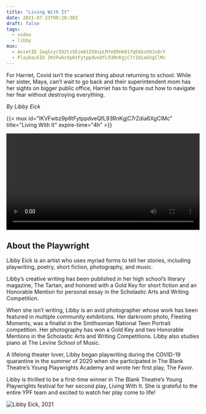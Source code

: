 ```yaml
---
title: "Living With It"
date: 2021-07-23T00:28:30Z
draft: false
tags:
  - video
  - libby
mux:
  - AssetID 2wgScyrI02tzVEzm01Ih9zpLMfeERHb01fqE6bsO9Js8rY
  - PlaybackID IKVFwbz9p6tFytppdveQfL93RnKgjC7rZdia6XgClMc
---
```


For Harriet, Covid isn’t the scariest thing about returning to school. While her sister, Maya, can’t wait to go back and their superintendent mom has her sights on bigger public office, Harriet has to figure out how to navigate her fear  without destroying everything.

*By Libby Eick*

<!--more-->

{{< mux id="IKVFwbz9p6tFytppdveQfL93RnKgjC7rZdia6XgClMc" title="Living With It" expire-time="4h" >}}

<video id="my-player" class="video-js vjs-16-9" controls preload="auto" width="100%">
</video>

<script>
const player = videojs('my-player', {
  plugins: {
    mux: {
      debug: false,
      data: {
        video_title: 'Living With It'
      }
    }
  }
});

player.src({
  src: "IKVFwbz9p6tFytppdveQfL93RnKgjC7rZdia6XgClMc?token=eyJhbGciOiJSUzI1NiIsInR5cCI6IkpXVCJ9.eyJhdWQiOiJ2IiwiZXhwIjoxNjI4ODY1OTM0LCJraWQiOiJUUWEzSzl4cjViUXB2elBxVkxIaHE2WXFlVHNZcjAyTWh1MDBWb1ViSWwyYU0iLCJzdWIiOiJJS1ZGd2J6OXA2dEZ5dHBwZHZlUWZMOTNSbktnakM3clpkaWE2WGdDbE1jIn0.FV4WR4EiwZtlfXqwoGqevwKjlTmLaCwxYzwM9ROKXBfhflAbExKALiynYN1WLp9P3s64F9Go6mdIh_Efh7RTrIaGMf5VfXoEeUgTGV7Q_2GhP9GkK9RvzYFGdk4zzOeh7AGZadWmJgn4e1blbng1ARUrbm0xAJZRHPB9SUXkwHDjvhgeB2YNLCyRwIaOWD_QeIqay1eBjdJsy3bvb64dphnJRn19LEk1bcoD15jwjkNoECpTqbuj1ZTXOr9oPJbQglaSliU6-nA4Lytfs7Yq7fWSOug4leEnL512Unf09--qbMwhyoNMR80fsbIrruQ6Ho7Q6CizDlroMRYNt79dHg",
  type: "video/mux",
});

player.timelineHoverPreviews({
  enabled: true, 
  src: "https://image.mux.com/IKVFwbz9p6tFytppdveQfL93RnKgjC7rZdia6XgClMc/storyboard.vtt?TOKEN=eyJhbGciOiJSUzI1NiIsInR5cCI6IkpXVCJ9.eyJhdWQiOiJzIiwiZXhwIjoxNjI4ODY1OTM0LCJraWQiOiJUUWEzSzl4cjViUXB2elBxVkxIaHE2WXFlVHNZcjAyTWh1MDBWb1ViSWwyYU0iLCJzdWIiOiJJS1ZGd2J6OXA2dEZ5dHBwZHZlUWZMOTNSbktnakM3clpkaWE2WGdDbE1jIn0.H5h9wMGapSIhdLKZaB78q6HR73I0ryp6I5COHFo0wAE6Z3OSnNUFiPFKDbjXi7hy6Fk84FkrCKdMgW2RMRqV9fS07hX3bSdLLVTpC1r3XiMlHqOJpcS1qGahwj4wmjjDjJ_JWNFfQfDmWiI2G9zYjyU47u1eZlBU82Tv9xQbyD9r0lEDcB0mSIG9KjFm2QAccAfFHIdAuYDOnO2-kRDyCIPEfzXzu-Lls8A6e5jIwpQU18M8FW1ngkmFzuKkVz3fc1qSpMKFt6PF8YKmyfiqt58FheNW7fPmU_NJB55rmMsv4a71tAa4BpeTPiHZA2IWndtkMj4LG3Li4x-JV6pmLA"
});

</script>

## About the Playwright
Libby Eick is an artist who uses myriad forms to tell her stories, including playwriting, poetry, short fiction, photography, and music.

Libby’s creative writing has been published in her high school’s literary magazine, The Tartan, and honored with a Gold Key for short fiction and an Honorable Mention for personal essay in the Scholastic Arts and Writing Competition.

When she isn’t writing, Libby is an avid photographer whose work has been featured in multiple community exhibitions. Her darkroom photo, Fleeting Moments, was a finalist in the Smithsonian National Teen Portrait competition. Her photography has won a Gold Key and two Honorable Mentions in the Scholastic Arts and Writing Competitions. Libby also studies piano at The Levine School of Music.

A lifelong theater lover, Libby began playwriting during the COVID-19 quarantine in the summer of 2020 when she participated in The Blank Theatre’s Young Playwrights Academy and wrote her first play, The Favor.

Libby is thrilled to be a first-time winner in The Blank Theatre’s Young Playwrights festival for her second play, Living With It. She is grateful to the entire YPF team and excited to watch her play come to life!


![Libby Eick, 2021](/20210424-libby-play-headshot-0086.jpg "Libby Eick, 2021")